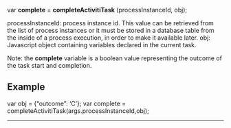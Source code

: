 var  **complete**  =  **completeActivitiTask** (processInstanceId, obj);


processInstanceId: process instance id. This value can be retrieved from the list of process instances or it must be stored in a database table from the inside of a process execution, in order to make it available later. 
obj: Javascript object containing variables declared in the current task.


Note: the  **complete**  variable is a boolean value representing the outcome of the task start and completion.

## Example
var obj = {&#8220;outcome&#8221;: ‘C’};
var complete = completeActivitiTask(args.processInstanceId,obj);



                

---



